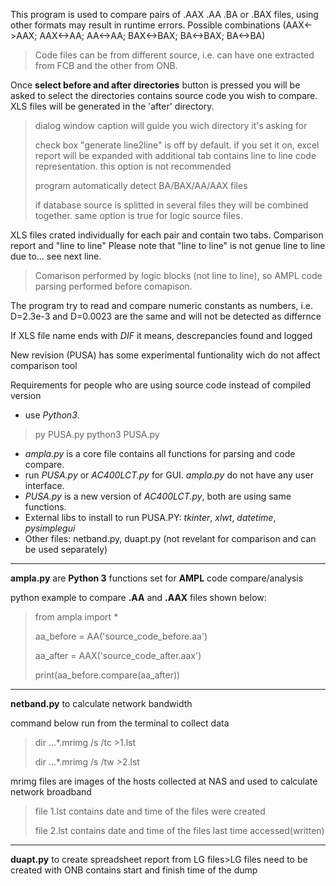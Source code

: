 
This program is used to compare pairs of .AAX .AA .BA or .BAX files, using other formats may result in runtime errors. 
Possible combinations (AAX<->AAX; AAX<->AA; AA<->AA; BAX<->BAX; BA<->BAX; BA<->BA)							
	
>Code files can be from different source, i.e. can have one extracted from FCB and the other from ONB.

Once **select before and after directories** button is pressed you will be asked to select the directories contains source code you wish to compare. XLS files will be generated in the 'after' directory.
>dialog window caption will guide you wich directory it's asking for
>
>check box "generate line2line" is off by default. if you set it on, excel report will be expanded with additional tab contains line to line code representation. this option is not recommended
>
>program automatically detect BA/BAX/AA/AAX files
>
>if database source is splitted in several files they will be combined together. same option is true for logic source files.

XLS files crated individually for each pair and contain two tabs. Comparison report and "line to line"
Please note that "line to line" is not genue line to line due to... see next line.

> Comarison performed by logic blocks (not line to line), so AMPL code parsing performed before comapison.

The program try to read and compare numeric constants as numbers, i.e. D=2.3e-3 and D=0.0023 are the same and will not be detected as differnce

If XLS file name ends with *DIF* it means, descrepancies found and logged

New revision (PUSA) has some experimental funtionality wich do not affect comparison tool

Requirements for people who are using source code instead of compiled version 
* use *Python3*. 
>py PUSA.py 
>python3 PUSA.py
* *ampla.py* is a core file contains all functions for parsing and code compare.
* run *PUSA.py* or *AC400LCT.py* for GUI. *ampla.py* do not have any user interface.
* *PUSA.py* is a new version of *AC400LCT.py*, both are using same functions.
* External libs to install to run PUSA.PY: *tkinter*, *xlwt*, *datetime*, *pysimplegui*
* Other files: netband.py, duapt.py (not revelant for comparison and can be used separately)
---
**ampla.py** are **Python 3** functions set for **AMPL** code compare/analysis

python example to compare **.AA** and **.AAX** files shown below:

>from ampla import *
>
>aa_before = AA('source_code_before.aa')
>
>aa_after = AAX('source_code_after.aax')
>
>print(aa_before.compare(aa_after))

---

**netband.py** to calculate network bandwidth

command below run from the terminal to collect data
>dir ...\*.mrimg /s /tc >1.lst
>
>dir ...\*.mrimg /s /tw >2.lst

mrimg files are images of the hosts collected at NAS and used to calculate network broadband
>file 1.lst contains date and time of the files were created
>
>file 2.lst contains date and time of the files last time accessed(written)
---
**duapt.py** to create spreadsheet report from LG files>LG files need to be created with ONB contains start and finish time of the dump

